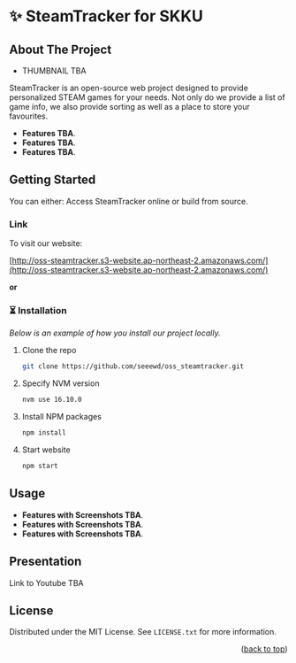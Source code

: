 <a name="readme-top"></a>

# ✨ SteamTracker for SKKU

<!-- ABOUT THE PROJECT -->

## About The Project

- THUMBNAIL TBA

SteamTracker is an open-source web project designed to provide personalized STEAM games for your needs. Not only do we provide a list of game info, we also provide sorting as well as a place to store your favourites.

- **Features TBA**.
- **Features TBA**.
- **Features TBA**.

<!-- GETTING STARTED -->

## Getting Started

You can either: Access SteamTracker online or build from source.

### Link

To visit our website:

[http://oss-steamtracker.s3-website.ap-northeast-2.amazonaws.com/](http://oss-steamtracker.s3-website.ap-northeast-2.amazonaws.com/)

**or**

### ⏳ Installation

_Below is an example of how you install our project locally._

1. Clone the repo
   ```sh
   git clone https://github.com/seeewd/oss_steamtracker.git
   ```
2. Specify NVM version
   ```sh
   nvm use 16.10.0
   ```
3. Install NPM packages
   ```sh
   npm install
   ```
4. Start website
   ```sh
   npm start
   ```

<!-- Usage -->

## Usage

- **Features with Screenshots TBA**.
- **Features with Screenshots TBA**.
- **Features with Screenshots TBA**.

<!-- Presentation -->

## Presentation

Link to Youtube TBA

<!-- LICENSE -->

## License

Distributed under the MIT License. See `LICENSE.txt` for more information.

<p align="right">(<a href="#readme-top">back to top</a>)</p>
